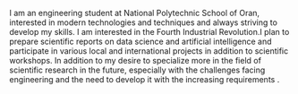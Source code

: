I am an engineering student at National Polytechnic School of Oran, interested in modern technologies and techniques and always striving to develop my skills. I am interested in the Fourth Industrial Revolution.I plan to prepare scientific reports on data science and artificial intelligence and participate in various local and international projects in addition to scientific workshops. In addition to my desire to specialize more in the field of scientific research in the future, especially with the challenges facing engineering and the need to develop it with the increasing requirements .
